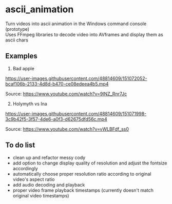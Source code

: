 # ascii_animation
Turn videos into ascii animation in the Windows command console (prototype)  
Uses FFmpeg libraries to decode video into AVframes and display them as ascii chars

## Examples
1. Bad apple  


https://user-images.githubusercontent.com/48814609/151072052-bcaf106b-2133-4d8d-b470-ce08edeea4b5.mp4  


Source: https://www.youtube.com/watch?v=9lNZ_Rnr7Jc

2. Holymyth vs Ina  


https://user-images.githubusercontent.com/48814609/151071998-3c9b42f5-3f57-4de6-a0f3-d62675dfd56c.mp4  


Source: https://www.youtube.com/watch?v=vWLBFdf_ss0


## To do list
* clean up and refactor messy cody
* add option to change display quality of resolution and adjust the fontsize accordingly
* automatically choose proper resolution ratio according to original video's aspect ratio
* add audio decoding and playback
* proper video frame playback timestamps (currently doesn't match original video timestamps)
